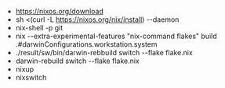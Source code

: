 
- https://nixos.org/download
- sh <(curl -L https://nixos.org/nix/install) --daemon
- nix-shell -p git
- nix --extra-experimental-features "nix-command flakes" build .#darwinConfigurations.workstation.system
- ./result/sw/bin/darwin-rebbuild switch --flake flake.nix
- darwin-rebuild switch --flake flake.nix
- nixup
- nixswitch
